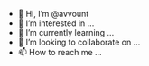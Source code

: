 - 👋 Hi, I’m @avvount
- 👀 I’m interested in ...
- 🌱 I’m currently learning ...
- 💞️ I’m looking to collaborate on ...
- 📫 How to reach me ...

<!---
avvount/avvount is a ✨ special ✨ repository because its `README.md` (this file) appears on your GitHub profile.
You can click the Preview link to take a look at your changes.
--->

